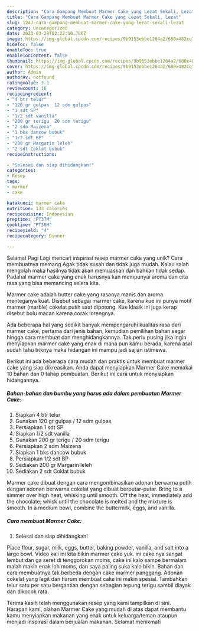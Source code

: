 ```yaml
---
description: "Cara Gampang Membuat Marmer Cake yang Lezat Sekali, Lezat"
title: "Cara Gampang Membuat Marmer Cake yang Lezat Sekali, Lezat"
slug: 1247-cara-gampang-membuat-marmer-cake-yang-lezat-sekali-lezat
category: Uncategorized
date: 2023-03-28T03:22:10.786Z
image: https://img-global.cpcdn.com/recipes/9b9153ebbe1264a2/680x482cq70/marmer-cake-foto-resep-utama.jpg
hideToc: false
enableToc: true
enableTocContent: false
thumbnail: https://img-global.cpcdn.com/recipes/9b9153ebbe1264a2/680x482cq70/marmer-cake-foto-resep-utama.jpg
cover: https://img-global.cpcdn.com/recipes/9b9153ebbe1264a2/680x482cq70/marmer-cake-foto-resep-utama.jpg
author: Admin
authorAv: notfound
ratingvalue: 3.1
reviewcount: 16
recipeingredient:
- "4 btr telur"
- "120 gr gulpas  12 sdm gulpas"
- "1 sdt SP"
- "1/2 sdt vanilla"
- "200 gr terigu  20 sdm terigu"
- "2 sdm Maizena"
- "1 bks dancow bubuk"
- "1/2 sdt BP"
- "200 gr Margarin leleh"
- "2 sdt Coklat bubuk"
recipeinstructions:

- "Selesai dan siap dihidangkan!"
categories:
- Resep
tags:
- marmer
- cake

katakunci: marmer cake 
nutrition: 133 calories
recipecuisine: Indonesian
preptime: "PT37M"
cooktime: "PT30M"
recipeyield: "4"
recipecategory: Dinner

---
```



Selamat Pagi Lagi mencari inspirasi resep marmer cake yang unik? Cara membuatnya memang Agak tidak susah dan tidak juga mudah. Kalau salah mengolah maka hasilnya tidak akan memuaskan dan bahkan tidak sedap. Padahal marmer cake yang enak harusnya kan mempunyai aroma dan cita rasa yang bisa memancing selera kita.


Marmer cake adalah butter cake yang rasanya manis dan aroma menteganya kuat. Disebut sebagai marmer cake, karena kue ini punya motif marmer (marble) cokelat putih saat dipotong. Kue klasik ini juga kerap disebut bolu macan karena corak lorengnya.

Ada beberapa hal yang sedikit banyak mempengaruhi kualitas rasa dari marmer cake, pertama dari jenis bahan, kemudian pemilihan bahan segar hingga cara membuat dan menghidangkannya. Tak perlu pusing jika ingin menyiapkan marmer cake yang enak di mana pun kamu berada, karena asal sudah tahu triknya maka hidangan ini mampu jadi sajian istimewa.


Berikut ini ada beberapa cara mudah dan praktis untuk membuat marmer cake yang siap dikreasikan. Anda dapat menyiapkan Marmer Cake memakai 10 bahan dan 0 tahap pembuatan. Berikut ini cara untuk menyiapkan hidangannya.

<!--inarticleads1-->

##### Bahan-bahan dan bumbu yang harus ada dalam pembuatan Marmer Cake:

1. Siapkan 4 btr telur
1. Gunakan 120 gr gulpas / 12 sdm gulpas
1. Persiapkan 1 sdt SP
1. Siapkan 1/2 sdt vanilla
1. Gunakan 200 gr terigu / 20 sdm terigu
1. Persiapkan 2 sdm Maizena
1. Siapkan 1 bks dancow bubuk
1. Persiapkan 1/2 sdt BP
1. Sediakan 200 gr Margarin leleh
1. Sediakan 2 sdt Coklat bubuk


Marmer cake dibuat dengan cara mengombinasikan adonan berwarna putih dengan adonan berwarna cokelat yang dibuat berputar-putar. Bring to a simmer over high heat, whisking until smooth. Off the heat, immediately add the chocolate; whisk until the chocolate is melted and the mixture is smooth. In a medium bowl, combine the buttermilk, eggs, and vanilla. 

<!--inarticleads2-->

##### Cara membuat Marmer Cake:


1. Selesai dan siap dihidangkan!

Place flour, sugar, milk, eggs, butter, baking powder, vanilla, and salt into a large bowl. Video kali ini kita bikin marmer cake yuk. ini cake nya sangat lembut dan ga seret di tenggorokan moms, cake ini kalo sampe bermalam malah makin enak loh moms, dan saya paling suka kalo bikin. Bahan dan cara membuatnya tak berbeda dengan cake marmer panggang. Adonan cokelat yang legit dan harum membuat cake ini makin spesial. Tambahkan telur satu per satu bergantian dengan sebagian tepung terigu sambil diayak dan dikocok rata. 

Terima kasih telah menggunakan resep yang kami tampilkan di sini. Harapan kami, olahan Marmer Cake yang mudah di atas dapat membantu kamu menyiapkan makanan yang enak untuk keluarga/teman ataupun menjadi inspirasi dalam berjualan makanan. Selamat menikmati
